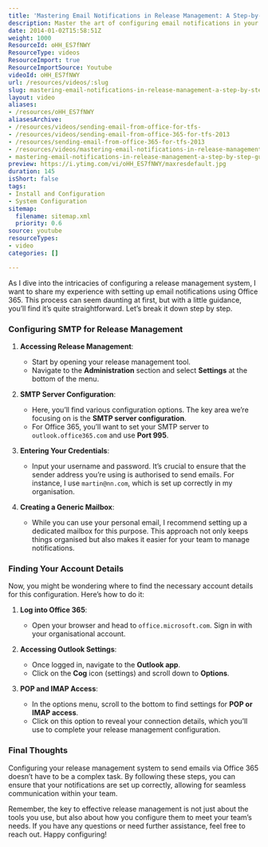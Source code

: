 ```yaml
---
title: 'Mastering Email Notifications in Release Management: A Step-by-Step Guide to Configuring Office 365 SMTP'
description: Master the art of configuring email notifications in your release management system with Office 365. Follow our step-by-step guide for seamless setup!
date: 2014-01-02T15:58:51Z
weight: 1000
ResourceId: oHH_ES7fNWY
ResourceType: videos
ResourceImport: true
ResourceImportSource: Youtube
videoId: oHH_ES7fNWY
url: /resources/videos/:slug
slug: mastering-email-notifications-in-release-management-a-step-by-step-guide-to-configuring-office-365-smtp
layout: video
aliases:
- /resources/oHH_ES7fNWY
aliasesArchive:
- /resources/videos/sending-email-from-office-for-tfs-
- /resources/videos/sending-email-from-office-365-for-tfs-2013
- /resources/sending-email-from-office-365-for-tfs-2013
- /resources/videos/mastering-email-notifications-in-release-management-a-step-by-step-guide-to-configuring-office-365-smtp
- mastering-email-notifications-in-release-management-a-step-by-step-guide-to-configuring-office-365-smtp
preview: https://i.ytimg.com/vi/oHH_ES7fNWY/maxresdefault.jpg
duration: 145
isShort: false
tags:
- Install and Configuration
- System Configuration
sitemap:
  filename: sitemap.xml
  priority: 0.6
source: youtube
resourceTypes:
- video
categories: []

---
```

As I dive into the intricacies of configuring a release management system, I want to share my experience with setting up email notifications using Office 365. This process can seem daunting at first, but with a little guidance, you’ll find it’s quite straightforward. Let’s break it down step by step.

### Configuring SMTP for Release Management

1. **Accessing Release Management**: 
   - Start by opening your release management tool. 
   - Navigate to the **Administration** section and select **Settings** at the bottom of the menu. 

2. **SMTP Server Configuration**:
   - Here, you’ll find various configuration options. The key area we’re focusing on is the **SMTP server configuration**.
   - For Office 365, you’ll want to set your SMTP server to `outlook.office365.com` and use **Port 995**. 

3. **Entering Your Credentials**:
   - Input your username and password. It’s crucial to ensure that the sender address you’re using is authorised to send emails. For instance, I use `martin@nn.com`, which is set up correctly in my organisation.

4. **Creating a Generic Mailbox**:
   - While you can use your personal email, I recommend setting up a dedicated mailbox for this purpose. This approach not only keeps things organised but also makes it easier for your team to manage notifications.

### Finding Your Account Details

Now, you might be wondering where to find the necessary account details for this configuration. Here’s how to do it:

1. **Log into Office 365**:
   - Open your browser and head to `office.microsoft.com`. Sign in with your organisational account.

2. **Accessing Outlook Settings**:
   - Once logged in, navigate to the **Outlook app**. 
   - Click on the **Cog** icon (settings) and scroll down to **Options**.

3. **POP and IMAP Access**:
   - In the options menu, scroll to the bottom to find settings for **POP or IMAP access**. 
   - Click on this option to reveal your connection details, which you’ll use to complete your release management configuration.

### Final Thoughts

Configuring your release management system to send emails via Office 365 doesn’t have to be a complex task. By following these steps, you can ensure that your notifications are set up correctly, allowing for seamless communication within your team. 

Remember, the key to effective release management is not just about the tools you use, but also about how you configure them to meet your team’s needs. If you have any questions or need further assistance, feel free to reach out. Happy configuring!
